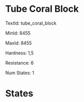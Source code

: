 # Tube Coral Block

TextId: tube_coral_block

MinId: 8455

MaxId: 8455

Hardness: 1,5

Resistance: 6


Num States: 1

# States
```

```